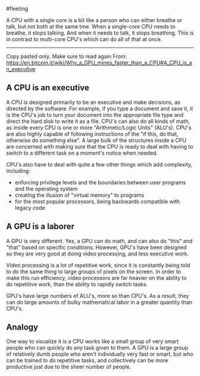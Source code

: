 #fleeting 

A CPU with a single core is a bit like a person who can either breathe or talk, but not both at the same tme. When a single-core CPU needs to breathe, it stops talking. And when it needs to talk, it stops breathing. This is in contrast to multi-core CPU's which can do all of that at once. 


---
Copy pasted only. Make sure to read again
From: https://en.bitcoin.it/wiki/Why_a_GPU_mines_faster_than_a_CPU#A_CPU_is_an_executive

## A CPU is an executive

A CPU is designed primarily to be an executive and make decisions, as directed by the software. For example, if you type a document and save it, it is the CPU's job to turn your document into the appropriate file type and direct the hard disk to write it as a file. CPU's can also do all kinds of math, as inside every CPU is one or more "Arithmetic/Logic Units" (ALU's). CPU's are also highly capable of following instructions of the "if this, do that, otherwise do something else". A large bulk of the structures inside a CPU are concerned with making sure that the CPU is ready to deal with having to switch to a different task on a moment's notice when needed.

CPU's also have to deal with quite a few other things which add complexity, including:

-   enforcing privilege levels and the boundaries between user programs and the operating system
-   creating the illusion of "virtual memory" to programs
-   for the most popular processors, being backwards compatible with legacy code


## A GPU is a laborer

A GPU is very different. Yes, a GPU can do math, and can also do "this" and "that" based on specific conditions. However, GPU's have been designed so they are very good at doing video processing, and less executive work.

Video processing is a lot of repetitive work, since it is constantly being told to do the same thing to large groups of pixels on the screen. In order to make this run efficiency, video processors are far heavier on the ability to do repetitive work, than the ability to rapidly switch tasks.

GPU's have large numbers of ALU's, more so than CPU's. As a result, they can do large amounts of bulky mathematical labor in a greater quantity than CPU's.

## Analogy
One way to visualize it is a CPU works like a small group of very smart people who can quickly do any task given to them. A GPU is a large group of relatively dumb people who aren't individually very fast or smart, but who can be trained to do repetitive tasks, and collectively can be more productive just due to the sheer number of people.
